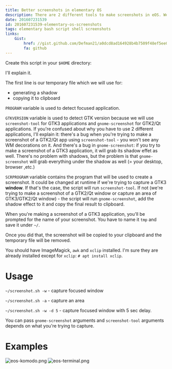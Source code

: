 ```yaml
---
title: Better screenshots in elementary OS
description: There are 2 different tools to make screenshots in eOS. We'll merge them into one to cover gtk2, gtk3 and qt apps.
date: 201607231539
id: 201607231539-elementary-os-screenshots
tags: elementary bash script shell screenshots
links:
    Gist:
        href: //gist.github.com/Defman21/a0dcd8ad164928b4b7509f48ef5ee087
        fa: github
---
```


Create this script in your `$HOME` directory:

<script src="https://gist.github.com/Defman21/a0dcd8ad164928b4b7509f48ef5ee087.js"></script>

I'll explain it.

The first line is our temporary file which we will use for:

 * generating a shadow
 * copying it to clipboard

`PROGRAM` variable is used to detect focused application.

`GTKVERSION` variable is used to detect GTK version because we will use
`screenshot-tool` for GTK3 applications and `gnome-screenshot` for GTK2/Qt
applications. If you're confused about why you have to use 2 different
applications, I'll explain it: there's a bug when you're trying to make a
screenshot of a GTK2/Qt app using `screenshot-tool` - you won't see any WM
decorations on it. And there's a bug in `gnome-screenshot`: if you try to
make a screenshot of a GTK3 application, it will grab its shadow effet as well.
There's no problem with shadows, but the problem is that `gnome-screenshot` will
grab everything under the shadow as well (= your desktop, browser ,etc.)

`SCRPROGRAM` variable contains  the program that will be used to create a
screenshot. It could be changed at runtime if we're trying to capture a
GTK3 **window**. If that's the case, the script will run `screenshot-tool`. If
not (we're trying to make a screenshot of a GTK2/Qt window or capture an area
of GTK3/GTK2/Qt window) - the script will run `gnome-screenshot`, add the shadow
effect to it and copy the final result to clipboard.

When you're making a screenshot of a GTK3 application, you'll be prompted for
the name of your screenshot. You have to name it `tmp` and save it under `~/`.

Once you did that, the screenshot will be copied to your clipboard and the
temporary file will be removed.

You should have ImageMagick, `awk` and `xclip` installed. I'm sure they are
already installed except for `xclip`: `# apt install xclip`.

# Usage

`~/screenshot.sh -w` - capture focused window

`~/screenshot.sh -a` - capture an area

`~/screenshot.sh -w -d 5` - capture focused window with 5 sec delay.

You can pass `gnome-screenshot` arguments and `screenshot-tool` arguments
depends on what you're trying to capture.

# Examples

![eos-komodo.png](eos-komodo.png)
![eos-terminal.png](eos-terminal.png)
